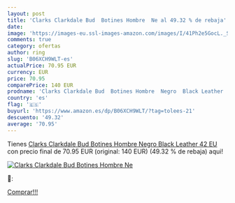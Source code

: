 ```yaml
---
layout: post
title: 'Clarks Clarkdale Bud  Botines Hombre  Ne al 49.32 % de rebaja'
date: 
image: 'https://images-eu.ssl-images-amazon.com/images/I/41Ph2e5GocL._SL200_.jpg'
comments: true
category: ofertas
author: ring
slug: 'B06XCH9WLT-es'
actualPrice: 70.95 EUR
currency: EUR
price: 70.95
comparePrice: 140 EUR
prodname: 'Clarks Clarkdale Bud  Botines Hombre  Negro  Black Leather   42 EU'
country: 'es'
flag: '🇪🇸'
buyurl: 'https://www.amazon.es/dp/B06XCH9WLT/?tag=tolees-21'
descuento: '49.32'
average: '70.95'
---
```


Tienes [Clarks Clarkdale Bud  Botines Hombre  Negro  Black Leather   42 EU](https://www.amazon.es/dp/B06XCH9WLT/?tag=tolees-21) con precio final de  70.95 EUR (original: 140 EUR) (49.32 %  de rebaja) aqui!

[![Clarks Clarkdale Bud  Botines Hombre  Ne](https://images-eu.ssl-images-amazon.com/images/I/41Ph2e5GocL._SL200_.jpg)](https://www.amazon.es/dp/B06XCH9WLT/?tag=tolees-21)

🔎:


[Comprar!!!](https://www.amazon.es/dp/B06XCH9WLT/?tag=tolees-21)
